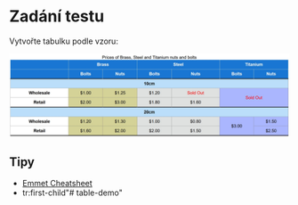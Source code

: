 # Zadání testu

Vytvořte tabulku podle vzoru:

![Vzhled tabulky](/screenshots/screenshot.jpg)

## Tipy
* [Emmet Cheatsheet](https://docs.emmet.io/cheat-sheet/)
* tr:first-child"# table-demo" 
